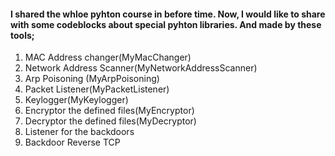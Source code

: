 #### I shared the whloe pyhton course in before time. Now, I would like to share with some codeblocks about special pyhton libraries. And made by these tools;
1) MAC Address changer(MyMacChanger)
2) Network Address Scanner(MyNetworkAddressScanner)
3) Arp Poisoning (MyArpPoisoning)
4) Packet Listener(MyPacketListener)
5) Keylogger(MyKeylogger)
6) Encryptor the defined files(MyEncryptor)
7) Decryptor the defined files(MyDecryptor)
8) Listener for the backdoors
9) Backdoor Reverse TCP